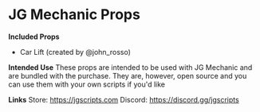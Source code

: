 # JG Mechanic Props

**Included Props**
- Car Lift (created by @john_rosso)

**Intended Use**
These props are intended to be used with JG Mechanic and are bundled with the purchase. They are, however, open source and you can use them with your own scripts if you'd like

**Links**
Store: https://jgscripts.com
Discord: https://discord.gg/jgscripts
